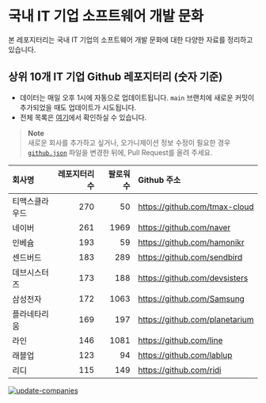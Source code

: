 # 국내 IT 기업 소프트웨어 개발 문화
본 레포지터리는 국내 IT 기업의 소프트웨어 개발 문화에 대한 다양한 자료를 정리하고 있습니다.

## 상위 10개 IT 기업 Github 레포지터리 (숫자 기준)

- 데이터는 매일 오후 1시에 자동으로 업데이트됩니다. `main` 브랜치에 새로운 커밋이 추가되었을 때도 업데이트가 시도됩니다.
- 전체 목록은 [여기](./github.md)에서 확인하실 수 있습니다.

> **Note**<br />
> 새로운 회사를 추가하고 싶거나, 오가니제이션 정보 수정이 필요한 경우 [`github.json`](./github.json) 파일을 변경한 뒤에, Pull Request를 올려 주세요.

<!-- MARKDOWN_TABLE(GITHUB): START -->

| **회사명** | **레포지터리 수** | **팔로워 수** | **Github 주소** |
|:---|---:|---:|:---|
| 티맥스클라우드 | 270 | 50 | https://github.com/tmax-cloud |
| 네이버 | 261 | 1969 | https://github.com/naver |
| 인베슘 | 193 | 59 | https://github.com/hamonikr |
| 센드버드 | 183 | 289 | https://github.com/sendbird |
| 데브시스터즈 | 173 | 188 | https://github.com/devsisters |
| 삼성전자 | 172 | 1063 | https://github.com/Samsung |
| 플라네타리움 | 169 | 197 | https://github.com/planetarium |
| 라인 | 146 | 1081 | https://github.com/line |
| 래블업 | 123 | 94 | https://github.com/lablup |
| 리디 | 115 | 149 | https://github.com/ridi |

<!-- MARKDOWN_TABLE(GITHUB): END -->

[![update-companies](https://github.com/JunRadish/korea-devculture/actions/workflows/update.yaml/badge.svg?branch=main)](https://github.com/JunRadish/korea-devculture/actions/workflows/update.yaml)
